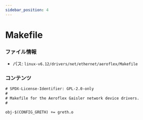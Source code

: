 ```yaml
---
sidebar_position: 4
---
```

# Makefile

### ファイル情報

- パス: `linux-v6.12/drivers/net/ethernet/aeroflex/Makefile`

### コンテンツ

```txt
# SPDX-License-Identifier: GPL-2.0-only
#
# Makefile for the Aeroflex Gaisler network device drivers.
#

obj-$(CONFIG_GRETH) += greth.o

```
